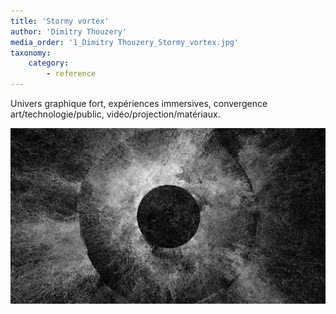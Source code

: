 ```yaml
---
title: 'Stormy vortex'
author: 'Dimitry Thouzery'
media_order: '1_Dimitry Thouzery_Stormy_vortex.jpg'
taxonomy:
    category:
        - reference
---
```


Univers graphique fort, expériences immersives, convergence art/technologie/public, vidéo/projection/matériaux.

![1_Dimitry%20Thouzery_Stormy_vortex](1_Dimitry%20Thouzery_Stormy_vortex.jpg "1_Dimitry%20Thouzery_Stormy_vortex")